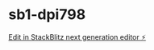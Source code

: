 # sb1-dpi798

[Edit in StackBlitz next generation editor ⚡️](https://stackblitz.com/~/github.com/SidneyLiu0070/sb1-dpi798)